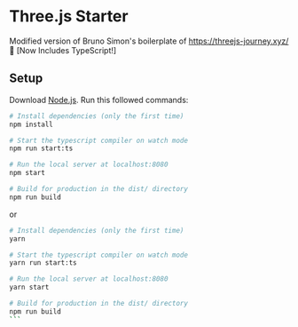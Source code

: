 # Three.js Starter
Modified version of Bruno Simon's boilerplate of https://threejs-journey.xyz/
🚀 [Now Includes TypeScript!]

## Setup
Download [Node.js](https://nodejs.org/en/download/).
Run this followed commands:

``` bash
# Install dependencies (only the first time)
npm install

# Start the typescript compiler on watch mode
npm run start:ts

# Run the local server at localhost:8080
npm start

# Build for production in the dist/ directory
npm run build
```

or

````bash
# Install dependencies (only the first time)
yarn

# Start the typescript compiler on watch mode
yarn run start:ts

# Run the local server at localhost:8080
yarn start

# Build for production in the dist/ directory
npm run build
```